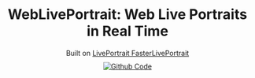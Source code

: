 <div style="display: flex; justify-content: center; align-items: center; text-align: center;">
  <div>
    <h1>WebLivePortrait: Web Live Portraits in Real Time</h1>
    <span>Built on <a href="https://github.com/KwaiVGI/LivePortrait">LivePortrait</a><a href="https://github.com/warmshao/FasterLivePortrait">
    FasterLivePortrait</a></span>
    <div style="display: flex; justify-content: center; align-items: center; text-align: center; margin-top: 10px;">
      <a href="https://github.com/SiyaYan1222/FasterLivePortrait">
        <img src="https://img.shields.io/badge/Github-Code-blue" alt="Github Code">
      </a>
    </div>
  </div>
</div>
